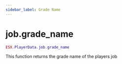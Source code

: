 ```yaml
---
sidebar_label: Grade Name
---
```


# job.grade_name

```lua
ESX.PlayerData.job.grade_name
```

This function returns the grade name of the players job
